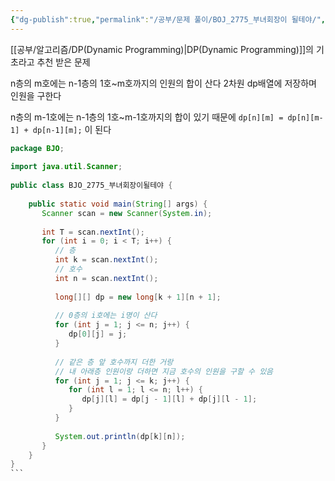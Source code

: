 ```yaml
---
{"dg-publish":true,"permalink":"/공부/문제 풀이/BOJ_2775_부녀회장이 될테야/","dgPassFrontmatter":true}
---
```


[[공부/알고리즘/DP(Dynamic Programming)\|DP(Dynamic Programming)]]의 기초라고 추천 받은 문제

n층의 m호에는 n-1층의 1호~m호까지의 인원의 합이 산다
2차원 dp배열에 저장하며 인원을 구한다

n층의 m-1호에는 n-1층의 1호~m-1호까지의 합이 있기 때문에
`dp[n][m] = dp[n][m-1] + dp[n-1][m];`
이 된다

````java
package BJO;  
  
import java.util.Scanner;  
  
public class BJO_2775_부녀회장이될테야 {  
  
    public static void main(String[] args) {  
       Scanner scan = new Scanner(System.in);  
  
       int T = scan.nextInt();  
       for (int i = 0; i < T; i++) {  
          // 층  
          int k = scan.nextInt();  
          // 호수  
          int n = scan.nextInt();  
  
          long[][] dp = new long[k + 1][n + 1];  
  
          // 0층의 i호에는 i명이 산다  
          for (int j = 1; j <= n; j++) {  
             dp[0][j] = j;  
          }  
  
          // 같은 층 앞 호수까지 더한 거랑  
          // 내 아래층 인원이랑 더하면 지금 호수의 인원을 구할 수 있음  
          for (int j = 1; j <= k; j++) {  
             for (int l = 1; l <= n; l++) {  
                dp[j][l] = dp[j - 1][l] + dp[j][l - 1];  
             }  
          }  
  
          System.out.println(dp[k][n]);  
       }  
    }  
}
```